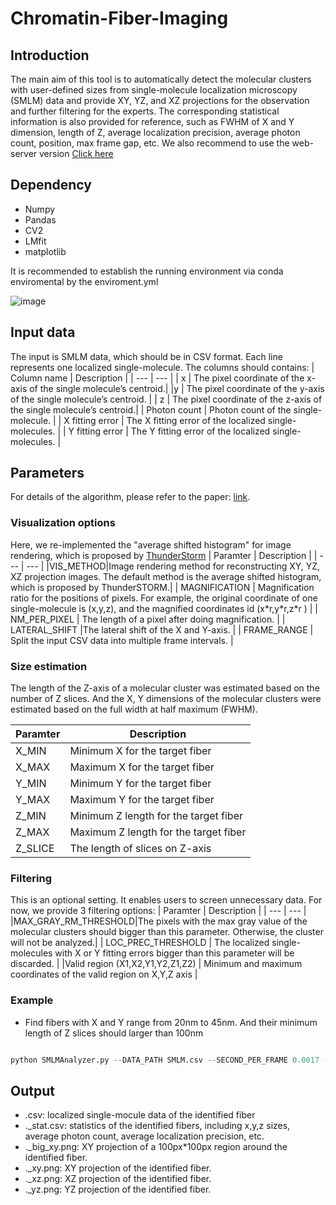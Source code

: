 # Chromatin-Fiber-Imaging
## Introduction
The main aim of this tool is to automatically detect the molecular clusters with user-defined sizes from single-molecule localization microscopy (SMLM) data and provide XY, YZ, and XZ projections for the observation and further filtering for the experts. The corresponding statistical information is also provided for reference, such as FWHM of X and Y dimension, length of Z, average localization precision, average photon count, position, max frame gap, etc. We also recommend to use the web-server version [Click here](http://www.bio8.cs.hku.hk/CFI)


## Dependency
* Numpy
* Pandas
* CV2
* LMfit
* matplotlib

It is recommended to establish the running environment via conda enviromental by the enviroment.yml

![image](https://drive.google.com/uc?export=view&id=1a1wYN44hSXHKOUAY77lPCk4tq-RM3JZK)

## Input data 


The input is SMLM data, which should be in CSV format. Each line represents one localized single-molecule. The columns should contains:
| Column name | Description |
| --- | --- |
| x | The pixel coordinate of the x-axis of the single molecule’s centroid.|
|y | The pixel coordinate of the y-axis of the single molecule’s centroid. |
| z | The pixel coordinate of the z-axis of the single molecule’s centroid.|
| Photon count | Photon count of the single-molecule. |
| X fitting error | The X fitting error of the localized single-molecules. |
| Y fitting error | The Y fitting error of the localized single-molecules. |


## Parameters

For details of the algorithm, please refer to the paper: [link]().

### Visualization options

Here, we re-implemented the "average shifted histogram" for image rendering, which is proposed by [ThunderStorm](https://github.com/zitmen/thunderstorm)
| Paramter | Description |
| --- | --- |
|VIS_METHOD|Image rendering method for reconstructing XY, YZ, XZ projection images. The default method is the average shifted histogram, which is proposed by ThunderSTORM.|
| MAGNIFICATION | Magnification ratio for the positions of pixels. For example, the original coordinate of one single-molecule is \(x,y,z\), and the magnified coordinates id \(x\*r,y\*r,z\*r \) |
| NM_PER_PIXEL | The length of a pixel after doing magnification. |
| LATERAL_SHIFT |The lateral shift of the X and Y-axis. |
| FRAME_RANGE | Split the input CSV data into multiple frame intervals. | 

### Size estimation

The length of the Z-axis of a molecular cluster was estimated based on the number of Z slices. And the X, Y dimensions of the molecular clusters were estimated based on the full width at half maximum (FWHM).

| Paramter | Description |
| --- | --- |
| X_MIN | Minimum X for the target fiber |
| X_MAX | Maximum X for the target fiber | 
| Y_MIN | Minimum Y for the target fiber |
| Y_MAX | Maximum Y for the target fiber |
| Z_MIN | Minimum Z length for the target fiber |
| Z_MAX | Maximum Z length for the target fiber |
| Z_SLICE | The length of slices on Z-axis | 

### Filtering
This is an optional setting. It enables users to screen unnecessary data. For now, we provide 3 filtering options: 
| Paramter | Description |
| --- | --- |
|MAX_GRAY_RM_THRESHOLD|The pixels with the max gray value of the molecular clusters should bigger than this parameter. Otherwise, the cluster will not be analyzed.|
| LOC_PREC_THRESHOLD | The localized single-molecules with X or Y fitting errors bigger than this parameter will be discarded. |
|Valid region (X1,X2,Y1,Y2,Z1,Z2) | Minimum and maximum coordinates of the valid region on X,Y,Z axis |

### Example

* Find fibers with X and Y range from 20nm to 45nm. And their minimum length of Z slices should larger than 100nm

````python

python SMLMAnalyzer.py --DATA_PATH SMLM.csv --SECOND_PER_FRAME 0.0017 --NM_PER_PIXEL 10 --MAGNIFICATION 10.6 --SAVE_PATH save_dir/ --X_MIN 20 --X_MAX 45 --Y_MIN 20 --Y_MAX 45 --Z_MIN 100 --FRAME_RANGE 250

````


## Output

* .csv: localized single-mocule data of the identified fiber
* \._stat.csv: statistics of the identified fibers, including  x,y,z sizes, average photon count, average localization precision, etc.
* \._big_xy.png: XY projection of a 100px\*100px region around the identified fiber.
* \._xy.png: XY projection of the identified fiber.
* \._xz.png: XZ projection of the identified fiber.
* \._yz.png: YZ projection of the identified fiber.



